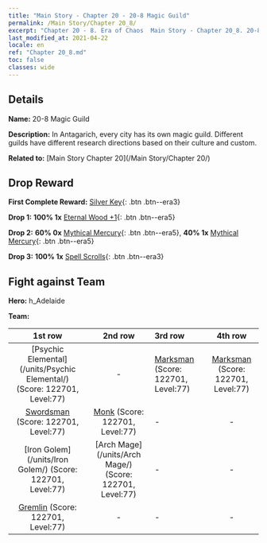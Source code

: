 ```yaml
---
title: "Main Story - Chapter 20 - 20-8 Magic Guild"
permalink: /Main Story/Chapter 20_8/
excerpt: "Chapter 20 - 8. Era of Chaos  Main Story - Chapter 20_8. 20-8 Magic Guild"
last_modified_at: 2021-04-22
locale: en
ref: "Chapter 20_8.md"
toc: false
classes: wide
---
```


## Details

 **Name:** 20-8 Magic Guild

 **Description:** In Antagarich, every city has its own magic guild. Different guilds have different research directions based on their culture and custom.

 **Related to:** [Main Story Chapter 20](/Main Story/Chapter 20/)

## Drop Reward

 **First Complete Reward:** [Silver Key](/Items/con_693/){: .btn .btn--era3}

 **Drop 1:** **100% 1x** [Eternal Wood +1](/Items/mat_69/){: .btn .btn--era5}

 **Drop 2:** **60% 0x** [Mythical Mercury](/Items/mat_63/){: .btn .btn--era5}, **40% 1x** [Mythical Mercury](/Items/mat_63/){: .btn .btn--era5}

 **Drop 3:** **100% 1x** [Spell Scrolls](/Items/con_694/){: .btn .btn--era3}


## Fight against Team
 **Hero:** h_Adelaide

 **Team:**


  | 1st row | 2nd row | 3rd row | 4th row |
  |:----:|:----:|:----|:----:|
  | [Psychic Elemental](/units/Psychic Elemental/) (Score: 122701, Level:77)  | - | [Marksman](/units/Marksman/) (Score: 122701, Level:77)  | [Marksman](/units/Marksman/) (Score: 122701, Level:77)  |
  | [Swordsman](/units/Swordsman/) (Score: 122701, Level:77)  | [Monk](/units/Monk/) (Score: 122701, Level:77)  | - | - |
  | [Iron Golem](/units/Iron Golem/) (Score: 122701, Level:77)  | [Arch Mage](/units/Arch Mage/) (Score: 122701, Level:77)  | - | - |
  | [Gremlin](/units/Gremlin/) (Score: 122701, Level:77)  | - | - | - |



